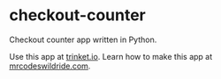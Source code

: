 # checkout-counter

Checkout counter app written in Python.

Use this app at [trinket.io](https://trinket.io/embed/python3/518aef1434?outputOnly=true&start=result).
Learn how to make this app at [mrcodeswildride.com](https://www.mrcodeswildride.com/).
